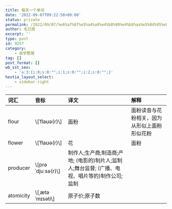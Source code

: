 ```yaml
---
title: 每天一个单词
date: '2022-09-07T09:22:58+00:00'
status: private
permalink: /2022/09/07/%e6%af%8f%e5%a4%a9%e4%b8%80%e4%b8%aa%e5%8d%95%e8%af%8d
author: 毛巳煜
excerpt: ''
type: post
id: 9257
category:
    - 自学整理
tag: []
post_format: []
wb_sst_seo:
    - 'a:3:{i:0;s:0:"";i:1;s:0:"";i:2;s:0:"";}'
hestia_layout_select:
    - sidebar-right
---
```

<table><thead><tr><th align="left">词汇</th><th align="left">音标</th><th align="left">译文</th><th align="left">解释</th></tr></thead><tbody><tr><td align="left">flour</td><td align="left">\[ˈflaʊə(r)\]</td><td align="left">面粉</td><td align="left">面粉读音与花粉相关，因为从形似上面粉形似花粉</td></tr><tr><td align="left">flower</td><td align="left">\[ˈflaʊə(r)\]</td><td align="left">花</td><td align="left">面粉</td></tr><tr><td align="left">producer</td><td align="left">\[prəˈdjuːsə(r)\]</td><td align="left">制作人;生产商;制造商;产地;  
(电影的)制片人;监制人;舞台监督;  
(广播、电视、唱片等的)制作公司;监制</td><td align="left"></td></tr><tr><td align="left">atomicity</td><td align="left">\[ˌætəˈmɪsəti\]</td><td align="left">原子价;原子数</td><td align="left"></td></tr></tbody></table>
